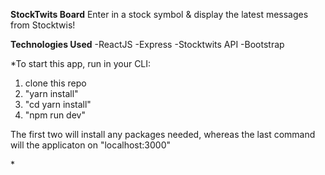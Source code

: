 **StockTwits Board**
Enter in a stock symbol & display the latest messages from Stocktwis!

**Technologies Used**
-ReactJS
-Express
-Stocktwits API
-Bootstrap

\*To start this app, run in your CLI:

1. clone this repo
2. "yarn install"
3. "cd yarn install"
4. "npm run dev"

The first two will install any packages needed, whereas the last command will the applicaton on "localhost:3000"

\*
